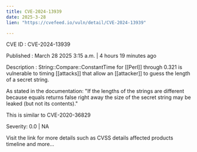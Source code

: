 ```yaml
---
title: CVE-2024-13939
date: 2025-3-28
lien: "https://cvefeed.io/vuln/detail/CVE-2024-13939"

---
```


CVE ID : CVE-2024-13939

Published :  March 28
2025
3:15 a.m. | 4 hours
19 minutes ago

Description : String::Compare::ConstantTime for [[Perl]] through 0.321 is vulnerable to timing [[attacks]] that allow an [[attacker]] to guess the length of a secret string.

As stated in the documentation: "If the lengths of the strings are different
because equals returns false right away the size of the secret string may be leaked (but not its contents)."

This is similar to CVE-2020-36829

Severity: 0.0 | NA

Visit the link for more details
such as CVSS details
affected products
timeline
and more...
